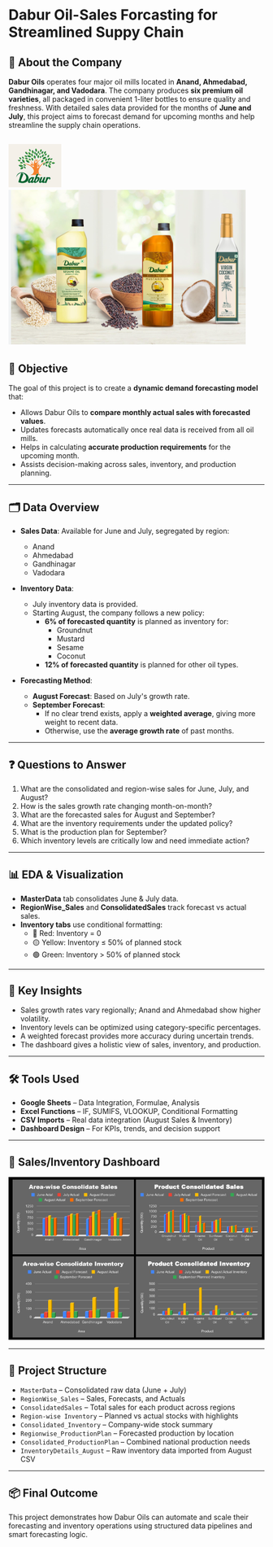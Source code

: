 # Dabur Oil-Sales Forcasting for Streamlined Suppy Chain

## 🏢 About the Company

**Dabur Oils** operates four major oil mills located in **Anand, Ahmedabad, Gandhinagar, and Vadodara**. The company produces **six premium oil varieties**, all packaged in convenient 1-liter bottles to ensure quality and freshness. With detailed sales data provided for the months of **June and July**, this project aims to forecast demand for upcoming months and help streamline the supply chain operations.

![Company Screenshot](https://github.com/rashi12121/Dabur_Oil-Sales_Forcasting_for_Streamlined_Suppy_Chain/blob/main/Dabur%20Logo.png)
![Product  Screenshot](https://github.com/rashi12121/Dabur_Oil-Sales_Forcasting_for_Streamlined_Suppy_Chain/blob/main/Dabur%20Products.png)
---

## 🎯 Objective

The goal of this project is to create a **dynamic demand forecasting model** that:
- Allows Dabur Oils to **compare monthly actual sales with forecasted values**.
- Updates forecasts automatically once real data is received from all oil mills.
- Helps in calculating **accurate production requirements** for the upcoming month.
- Assists decision-making across sales, inventory, and production planning.

---

## 🗂️ Data Overview

- **Sales Data**: Available for June and July, segregated by region:
  - Anand
  - Ahmedabad
  - Gandhinagar
  - Vadodara

- **Inventory Data**:
  - July inventory data is provided.
  - Starting August, the company follows a new policy:
    - **6% of forecasted quantity** is planned as inventory for:
      - Groundnut
      - Mustard
      - Sesame
      - Coconut
    - **12% of forecasted quantity** is planned for other oil types.

- **Forecasting Method**:
  - **August Forecast**: Based on July's growth rate.
  - **September Forecast**:
    - If no clear trend exists, apply a **weighted average**, giving more weight to recent data.
    - Otherwise, use the **average growth rate** of past months.

---

## ❓ Questions to Answer

1. What are the consolidated and region-wise sales for June, July, and August?
2. How is the sales growth rate changing month-on-month?
3. What are the forecasted sales for August and September?
4. What are the inventory requirements under the updated policy?
5. What is the production plan for September?
6. Which inventory levels are critically low and need immediate action?

---

## 📊 EDA & Visualization

- **MasterData** tab consolidates June & July data.
- **RegionWise_Sales** and **ConsolidatedSales** track forecast vs actual sales.
- **Inventory tabs** use conditional formatting:
  - 🔴 Red: Inventory = 0
  - 🟡 Yellow: Inventory ≤ 50% of planned stock
  - 🟢 Green: Inventory > 50% of planned stock

---

## 🌟 Key Insights

- Sales growth rates vary regionally; Anand and Ahmedabad show higher volatility.
- Inventory levels can be optimized using category-specific percentages.
- A weighted forecast provides more accuracy during uncertain trends.
- The dashboard gives a holistic view of sales, inventory, and production.

---

## 🛠️ Tools Used

- **Google Sheets** – Data Integration, Formulae, Analysis
- **Excel Functions** – IF, SUMIFS, VLOOKUP, Conditional Formatting
- **CSV Imports** – Real data integration (August Sales & Inventory)
- **Dashboard Design** – For KPIs, trends, and decision support

---

## 📸 Sales/Inventory Dashboard 

![Dashboard Screenshot](https://github.com/rashi12121/Dabur_Oil-Sales_Forcasting_for_Streamlined_Suppy_Chain/blob/main/_Dabur%20Dashboard.png)



---

## 📁 Project Structure

- `MasterData` – Consolidated raw data (June + July)
- `RegionWise_Sales` – Sales, Forecasts, and Actuals
- `ConsolidatedSales` – Total sales for each product across regions
- `Region-wise Inventory` – Planned vs actual stocks with highlights
- `Consolidated_Inventory` – Company-wide stock summary
- `Regionwise_ProductionPlan` – Forecasted production by location
- `Consolidated_ProductionPlan` – Combined national production needs
- `InventoryDetails_August` – Raw inventory data imported from August CSV

---

## 📦 Final Outcome

This project demonstrates how Dabur Oils can automate and scale their forecasting and inventory operations using structured data pipelines and smart forecasting logic.
